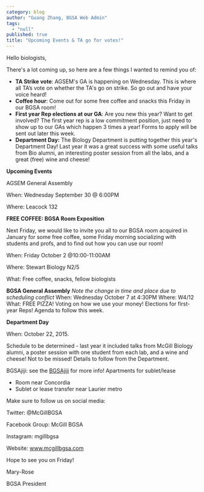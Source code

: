 ```yaml
---
category: blog
author: "Guang Zhang, BGSA Web Admin"
tags: 
  - "null"
published: true
title: "Upcoming Events & TA go for votes!"
---
```



Hello biologists,

There's a lot coming up, so here are a few things I wanted to remind you of:
- **TA Strike vote**: AGSEM's GA is happening on Wednesday.  This is where all TA’s vote on whether the TA's go on strike.  So go out and have your voice heard!
- **Coffee hour**: Come out for some free coffee and snacks this Friday in our BGSA room!
- **First year Rep elections at our GA**: Are you new this year? Want to get involved? The first year rep is a low commitment position, just need to show up to our GAs which happen 3 times a year! Forms to apply will be sent out later this week.
- **Department Day:** The Biology Department is putting together this year's Department Day! Last year it was a great success with some useful talks from Bio alumni, an interesting poster session from all the labs, and a great (free) wine and cheese!

**Upcoming Events**

AGSEM General Assembly

When: Wednesday September 30 @ 6:00PM

Where: Leacock 132

**FREE COFFEE: BGSA Room Exposition**

Next Friday, we would like to invite you all to our BGSA room acquired in January for some free coffee, some Friday morning socializing with students and profs,  and to find out how you can use our room!

When: Friday October 2 @10:00-11:00AM

Where: Stewart Biology N2/5

What: Free coffee, snacks, fellow biologists

**BGSA General Assembly**
*Note the change in time and place due to scheduling conflict*
When: Wednesday October 7 at 4:30PM
Where: W4/12
What: FREE PIZZA! Voting on how we use your money! Elections for first-year Reps! Agenda to follow this week.

**Department Day**

When: October 22, 2015.

Schedule to be determined -  last year it included talks from McGill Biology alumni, a poster session with one student from each lab, and a wine and cheese! Not to be missed!
Details to follow from the Department.

BGSAjiji: see the [BGSAjiji](https://docs.google.com/spreadsheets/d/1s9BcBibvzUni4RXZ90X5_LQtxD_19S6mxys_-VmQ1CM/edit?pli=1#gid=0) for more info!
Apartments for sublet/lease
- Room near Concordia
- Sublet or lease transfer near Laurier metro

Make sure to follow us on social media:

Twitter: @McGillBGSA

Facebook Group: McGill BGSA

Instagram: mgillbgsa

Website: www.mcgillbgsa.com

Hope to see you on Friday!

Mary-Rose

BGSA President
